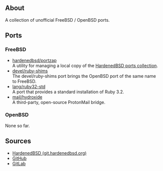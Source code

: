 ## About

A collection of unofficial FreeBSD / OpenBSD ports.

## Ports

### FreeBSD

* [hardenedbsd/portzap](freebsd/hardenedbsd/portzap) <br>
  A utility for managing a local copy of the
  [HardenedBSD ports collection](https://git.hardenedbsd.org/hardenedbsd/ports).
* [devel/ruby-shims](freebsd/devel/ruby-shims) <br>
  The devel/ruby-shims port brings the OpenBSD port of the same name to FreeBSD.
* [lang/ruby32-std](freebsd/lang/ruby32-std) <br>
  A port that provides a standard installation of Ruby 3.2.
* [mail/hydroxide](freebsd/mail/hydroxide) <br>
  A third-party, open-source ProtonMail bridge.

### OpenBSD

None so far.

## Sources

* [HardenedBSD (git.hardenedbsd.org)](https://git.hardenedbsd.org/0x1eef/ports)
* [GitHub](https://github.com/0x1eef/ports)
* [GitLab](https://gitlab.com/0x1eef/ports)
